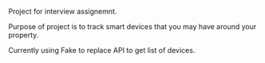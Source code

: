 Project for interview assignemnt. 

Purpose of project is to track smart devices that you may have around your property. 

Currently using Fake to replace API to get list of devices. 